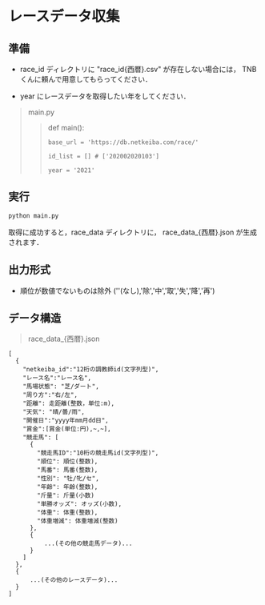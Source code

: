 # レースデータ収集

## 準備

- race_id ディレクトリに "race_id{西暦}.csv" が存在しない場合には，
  TNB くんに頼んで用意してもらってください．

- year にレースデータを取得したい年をしてください．

> main.py
>
> > def main():
> >
> >     base_url = 'https://db.netkeiba.com/race/'
> >
> >     id_list = [] # ['202002020103']
> >
> >     year = '2021'

## 実行

```sh
python main.py
```

取得に成功すると，race_data ディレクトリに，
race_data\_{西暦}.json が生成されます．

## 出力形式

- 順位が数値でないものは除外
  (''(なし),'除','中','取','失','降','再')

## データ構造

> race_data\_{西暦}.json

```
[
  {
    "netkeiba_id":"12桁の調教師id(文字列型)",
    "レース名":"レース名",
    "馬場状態": "芝/ダート",
    "周り方":"右/左",
    "距離": 走距離(整数，単位:m),
    "天気": "晴/曇/雨",
    "開催日":"yyyy年mm月dd日",
    "賞金":[賞金(単位:円),~,~],
    "競走馬": [
      {
        "競走馬ID":"10桁の競走馬id(文字列型)",
        "順位": 順位(整数),
        "馬番": 馬番(整数),
        "性別": "牡/牝/セ",
        "年齢": 年齢(整数),
        "斤量": 斤量(小数)
        "単勝オッズ": オッズ(小数),
        "体重": 体重(整数),
        "体重増減": 体重増減(整数)
      },
      {
          ...(その他の競走馬データ)...
      }
    ]
  },
  {
      ...(その他のレースデータ)...
  }
]
```
